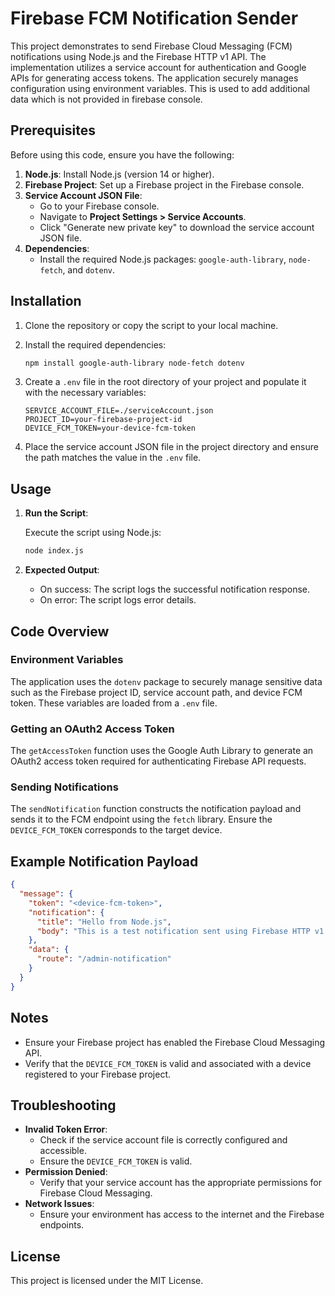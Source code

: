 # Firebase FCM Notification Sender

This project demonstrates  to send Firebase Cloud Messaging (FCM) notifications using Node.js and the Firebase HTTP v1 API. The implementation utilizes a service account for authentication and Google APIs for generating access tokens. The application securely manages configuration using environment variables. This is used to add additional data which is not provided in firebase console.


## Prerequisites

Before using this code, ensure you have the following:

1. **Node.js**: Install Node.js (version 14 or higher).
2. **Firebase Project**: Set up a Firebase project in the Firebase console.
3. **Service Account JSON File**:
   - Go to your Firebase console.
   - Navigate to **Project Settings > Service Accounts**.
   - Click "Generate new private key" to download the service account JSON file.
4. **Dependencies**:
   - Install the required Node.js packages: `google-auth-library`, `node-fetch`, and `dotenv`.

## Installation

1. Clone the repository or copy the script to your local machine.
2. Install the required dependencies:

   ```bash
   npm install google-auth-library node-fetch dotenv
   ```

3. Create a `.env` file in the root directory of your project and populate it with the necessary variables:

   ```plaintext
   SERVICE_ACCOUNT_FILE=./serviceAccount.json
   PROJECT_ID=your-firebase-project-id
   DEVICE_FCM_TOKEN=your-device-fcm-token
   ```

4. Place the service account JSON file in the project directory and ensure the path matches the value in the `.env` file.

## Usage

1. **Run the Script**:

   Execute the script using Node.js:

   ```bash
   node index.js
   ```

2. **Expected Output**:
   - On success: The script logs the successful notification response.
   - On error: The script logs error details.

## Code Overview

### Environment Variables

The application uses the `dotenv` package to securely manage sensitive data such as the Firebase project ID, service account path, and device FCM token. These variables are loaded from a `.env` file.

### Getting an OAuth2 Access Token

The `getAccessToken` function uses the Google Auth Library to generate an OAuth2 access token required for authenticating Firebase API requests.

### Sending Notifications

The `sendNotification` function constructs the notification payload and sends it to the FCM endpoint using the `fetch` library. Ensure the `DEVICE_FCM_TOKEN` corresponds to the target device.

## Example Notification Payload

```json
{
  "message": {
    "token": "<device-fcm-token>",
    "notification": {
      "title": "Hello from Node.js",
      "body": "This is a test notification sent using Firebase HTTP v1 API."
    },
    "data": {
      "route": "/admin-notification"
    }
  }
}
```

## Notes

- Ensure your Firebase project has enabled the Firebase Cloud Messaging API.
- Verify that the `DEVICE_FCM_TOKEN` is valid and associated with a device registered to your Firebase project.

## Troubleshooting

- **Invalid Token Error**:
  - Check if the service account file is correctly configured and accessible.
  - Ensure the `DEVICE_FCM_TOKEN` is valid.
- **Permission Denied**:
  - Verify that your service account has the appropriate permissions for Firebase Cloud Messaging.
- **Network Issues**:
  - Ensure your environment has access to the internet and the Firebase endpoints.

## License

This project is licensed under the MIT License.
